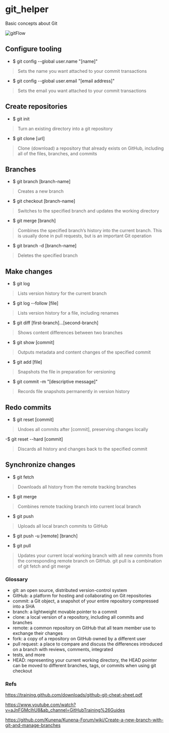 # git_helper
Basic concepts about Git

![gitFlow](https://user-images.githubusercontent.com/26754013/94574422-0430df00-026b-11eb-8403-3fd3832fb188.PNG)


## Configure tooling
- $ git config --global user.name "[name]"
> Sets the name you want attached to your commit transactions

- $ git config --global user.email "[email address]"
> Sets the email you want attached to your commit transactions

## Create repositories
- $ git init
> Turn an existing directory into a git repository

- $ git clone [url]
> Clone (download) a repository that already exists on
GitHub, including all of the files, branches, and commits

## Branches
- $ git branch [branch-name]
> Creates a new branch

- $ git checkout [branch-name]
> Switches to the specified branch and updates the
working directory

-  $ git merge [branch]
> Combines the specified branch’s history into the
current branch. This is usually done in pull requests,
but is an important Git operation

- $ git branch -d [branch-name]
> Deletes the specified branch

## Make changes

- $ git log
> Lists version history for the current branch

- $ git log --follow [file]
> Lists version history for a file, including renames

- $ git diff [first-branch]...[second-branch]
> Shows content differences between two branches

- $ git show [commit]
> Outputs metadata and content changes of the specified commit

- $ git add [file]
> Snapshots the file in preparation for versioning

- $ git commit -m "[descriptive message]"
> Records file snapshots permanently in version history


## Redo commits

- $ git reset [commit]
> Undoes all commits after [commit], preserving changes locally

-$ git reset --hard [commit]
> Discards all history and changes back to the specified commit

## Synchronize changes
- $ git fetch
> Downloads all history from the remote tracking branches

- $ git merge
> Combines remote tracking branch into current local branch

- $ git push
> Uploads all local branch commits to GitHub

- $ git push -u [remote]  [branch]


- $ git pull
> Updates your current local working branch with all new
commits from the corresponding remote branch on GitHub.
 git pull is a combination of git fetch and git merge
 
 
 ### Glossary
- git: an open source, distributed version-control system
- GitHub: a platform for hosting and collaborating on Git repositories
- commit: a Git object, a snapshot of your entire repository compressed into a SHA
- branch: a lightweight movable pointer to a commit
- clone: a local version of a repository, including all commits and branches
- remote: a common repository on GitHub that all team member use to exchange their changes
- fork: a copy of a repository on GitHub owned by a different user
- pull request: a place to compare and discuss the differences introduced on a branch with reviews, comments, integrated
- tests, and more
- HEAD: representing your current working directory, the HEAD pointer can be moved to different branches, tags, or commits
when using git checkout

### Refs

https://training.github.com/downloads/github-git-cheat-sheet.pdf

https://www.youtube.com/watch?v=aJnFGMclhU8&ab_channel=GitHubTraining%26Guides

https://github.com/Kunena/Kunena-Forum/wiki/Create-a-new-branch-with-git-and-manage-branches
